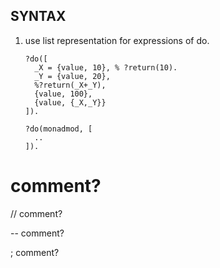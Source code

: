 
SYNTAX
------

1. use list representation for expressions of do.

       ?do([
         _X = {value, 10}, % ?return(10).
         _Y = {value, 20},
         %?return(_X+_Y),
         {value, 100},
         {value, {_X,_Y}}
       ]).
       
       ?do(monadmod, [
         ..
       ]).

# comment?

// comment?

<!-- comment? -->

-- comment?

; comment?


